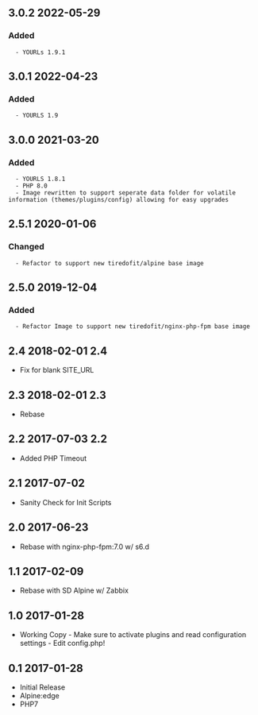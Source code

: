 ## 3.0.2 2022-05-29 <dave at tiredofit dot ca>

   ### Added
      - YOURLs 1.9.1


## 3.0.1 2022-04-23 <dave at tiredofit dot ca>

   ### Added
      - YOURLS 1.9


## 3.0.0 2021-03-20 <dave at tiredofit dot ca>

   ### Added
      - YOURLS 1.8.1
      - PHP 8.0
      - Image rewritten to support seperate data folder for volatile information (themes/plugins/config) allowing for easy upgrades


## 2.5.1 2020-01-06 <dave at tiredofit dot ca>

   ### Changed
      - Refactor to support new tiredofit/alpine base image


## 2.5.0 2019-12-04 <dave at tiredofit dot ca>

   ### Added
      - Refactor Image to support new tiredofit/nginx-php-fpm base image


## 2.4 2018-02-01 2.4 <dave at tiredofit dot ca>

* Fix for blank SITE_URL

## 2.3 2018-02-01 2.3 <dave at tiredofit dot ca>

* Rebase

## 2.2 2017-07-03 2.2 <dave at tiredofit dot ca>

* Added PHP Timeout 

## 2.1 2017-07-02 <dave at tiredofit dot ca>

* Sanity Check for Init Scripts

## 2.0 2017-06-23 <dave at tiredofit dot ca>

* Rebase with nginx-php-fpm:7.0 w/ s6.d

## 1.1 2017-02-09 <dave at tiredofit dot ca>

* Rebase with SD Alpine w/ Zabbix

## 1.0 2017-01-28 <dave at tiredofit dot ca>

* Working Copy - Make sure to activate plugins and read configuration settings - Edit config.php!

## 0.1 2017-01-28 <dave at tiredofit dot ca>

* Initial Release
* Alpine:edge
* PHP7

